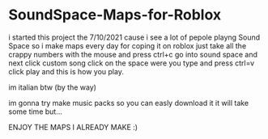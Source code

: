 # SoundSpace-Maps-for-Roblox
i started this project the 7/10/2021 cause i see a lot of pepole playng Sound Space so i make maps every day for coping it on roblox just take all the crappy numbers with the mouse and press ctrl+c go into sound space and next click custom song click on the space were you type and press ctrl=v click play and this is how you play.

im italian btw (by the way)

im gonna try make music packs so you can easly download it it will take some time but...



ENJOY THE MAPS I ALREADY  MAKE :)
